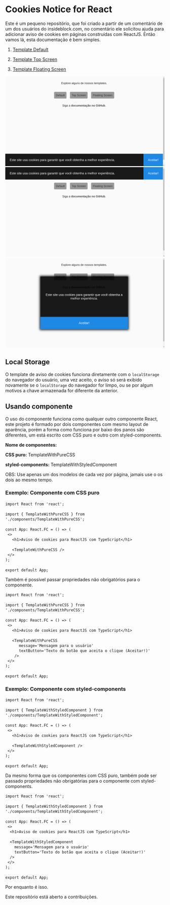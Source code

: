 # Cookies Notice for React

Este é um pequeno repositório, que foi criado a partir de um comentário de um dos usuários do insideblock.com, no comentário ele solicitou ajuda para adicionar aviso de cookies em páginas construídas com ReactJS. Então vamos lá, esta documentação é bem simples.

1. [Template Default](https://cookies-notice-for-react.vercel.app)

2. [Template Top Screen](https://cookies-notice-for-react.vercel.app/top-screen)

3. [Template Floating Screen](https://cookies-notice-for-react.vercel.app/floating-screen)

![default](/.github/default.png)
![top-screen](/.github/top-screen.png)
![floating screen](/.github/floating-screen.png)

## Local Storage

O template de aviso de cookies funciona diretamente com o `localStorage` do navegador do usuário, uma vez aceito, o aviso só será exibido novamente se o `localStorage` do navegador for limpo, ou se por algum motivos a chave armazenada for diferente da anterior.

## Usando componente

O uso do componente funciona como qualquer outro componente React, este projeto é formado por dois componentes com mesmo layout de aparência, porém a forma como funciona por baixo dos panos são diferentes, um está escrito com CSS puro e outro com styled-components.

**Nome de componentes:**

**CSS puro:** TemplateWithPureCSS

**styled-components:** TemplateWithStyledComponent

OBS: Use apenas um dos modelos de cada vez por página, jamais use o os dois ao mesmo tempo.

### Exemplo: Componente com CSS puro

```tsx
import React from 'react';

import { TemplateWithPureCSS } from './components/TemplateWithPureCSS';

const App: React.FC = () => (
 <>
   <h1>Aviso de cookies para ReactJS com TypeScript</h1>

   <TemplateWithPureCSS />
 </>
);

export default App;
```

Também é possível passar propriedades não obrigatórios para o componente.

```tsx
import React from 'react';

import { TemplateWithPureCSS } from './components/TemplateWithPureCSS';

const App: React.FC = () => (
 <>
   <h1>Aviso de cookies para ReactJS com TypeScript</h1>

   <TemplateWithPureCSS
      message='Mensagem para o usuário'
      textButton='Texto do botão que aceita o clique (Aceitar!)'
    />
 </>
);

export default App;
```

### Exemplo: Componente com styled-components

```tsx
import React from 'react';

import { TemplateWithStyledComponent } from './components/TemplateWithStyledComponent';

const App: React.FC = () => (
 <>
   <h1>Aviso de cookies para ReactJS com TypeScript</h1>

   <TemplateWithStyledComponent />
 </>
);

export default App;
```

Da mesmo forma que os componentes com CSS puro, também pode ser passado propriedades não obrigatórias para o componente com styled-components.

```tsx
import React from 'react';

import { TemplateWithStyledComponent } from './components/TemplateWithStyledComponent';

const App: React.FC = () => (
 <>
  <h1>Aviso de cookies para ReactJS com TypeScript</h1>

  <TemplateWithStyledComponent
    message='Mensagem para o usuário'
    textButton='Texto do botão que aceita o clique (Aceitar!)'
  />
 </>
);

export default App;
```

Por enquanto é isso.

Este repositório está aberto a contribuições.
